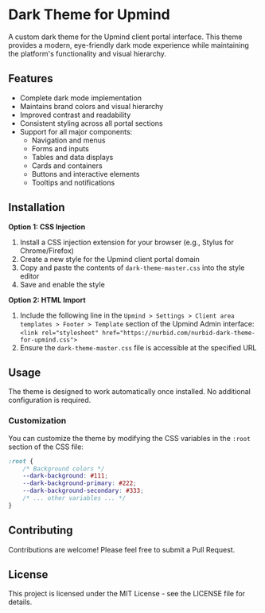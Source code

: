 # Dark Theme for Upmind

A custom dark theme for the Upmind client portal interface. This theme provides a modern, eye-friendly dark mode experience while maintaining the platform's functionality and visual hierarchy.

## Features

- Complete dark mode implementation
- Maintains brand colors and visual hierarchy
- Improved contrast and readability
- Consistent styling across all portal sections
- Support for all major components:
  - Navigation and menus
  - Forms and inputs
  - Tables and data displays
  - Cards and containers
  - Buttons and interactive elements
  - Tooltips and notifications

## Installation

**Option 1: CSS Injection**

1. Install a CSS injection extension for your browser (e.g., Stylus for Chrome/Firefox)
2. Create a new style for the Upmind client portal domain
3. Copy and paste the contents of `dark-theme-master.css` into the style editor
4. Save and enable the style

**Option 2: HTML Import**

1. Include the following line in the `Upmind > Settings > Client area templates > Footer > Template` section of the Upmind Admin interface: `<link rel="stylesheet" href="https://nurbid.com/nurbid-dark-theme-for-upmind.css">`
2. Ensure the `dark-theme-master.css` file is accessible at the specified URL

## Usage

The theme is designed to work automatically once installed. No additional configuration is required.

### Customization

You can customize the theme by modifying the CSS variables in the `:root` section of the CSS file:

```css
:root {
    /* Background colors */
    --dark-background: #111;
    --dark-background-primary: #222;
    --dark-background-secondary: #333;
    /* ... other variables ... */
}
```

## Contributing

Contributions are welcome! Please feel free to submit a Pull Request.

## License

This project is licensed under the MIT License - see the LICENSE file for details. 